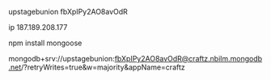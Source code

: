 upstagebunion
fbXpIPy2AO8avOdR

ip 187.189.208.177

npm install mongoose

mongodb+srv://upstagebunion:fbXpIPy2AO8avOdR@craftz.nbilm.mongodb.net/?retryWrites=true&w=majority&appName=craftz